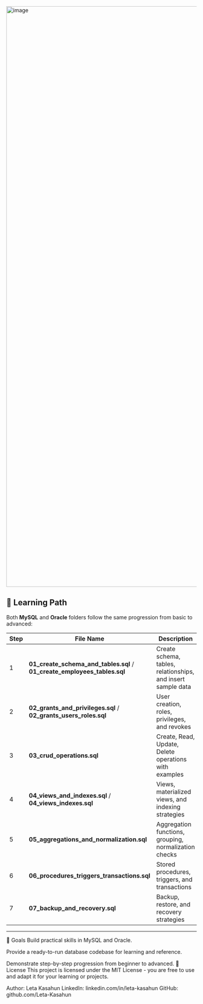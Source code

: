 <img width="1024" height="1536" alt="image" src="https://github.com/user-attachments/assets/ca740995-7313-4088-be7a-b8e1fdf9d3b1" />



## 🚀 Learning Path

Both **MySQL** and **Oracle** folders follow the same progression from basic to advanced:

| Step | File Name | Description |
|------|-----------|-------------|
| 1 | **01_create_schema_and_tables.sql** / **01_create_employees_tables.sql** | Create schema, tables, relationships, and insert sample data |
| 2 | **02_grants_and_privileges.sql** / **02_grants_users_roles.sql** | User creation, roles, privileges, and revokes |
| 3 | **03_crud_operations.sql** | Create, Read, Update, Delete operations with examples |
| 4 | **04_views_and_indexes.sql** / **04_views_indexes.sql** | Views, materialized views, and indexing strategies |
| 5 | **05_aggregations_and_normalization.sql** | Aggregation functions, grouping, normalization checks |
| 6 | **06_procedures_triggers_transactions.sql** | Stored procedures, triggers, and transactions |
| 7 | **07_backup_and_recovery.sql** | Backup, restore, and recovery strategies |

---

🎯 Goals
Build practical skills in MySQL and Oracle.

Provide a ready-to-run database codebase for learning and reference.

Demonstrate step-by-step progression from beginner to advanced.
📄 License
This project is licensed under the MIT License - you are free to use and adapt it for your learning or projects.


Author: Leta Kasahun
LinkedIn: linkedin.com/in/leta-kasahun
GitHub: github.com/Leta-Kasahun
